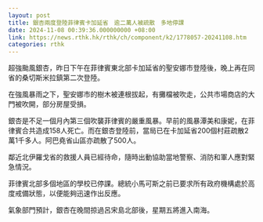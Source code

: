 ```yaml
---
layout: post
title: 銀杏兩度登陸菲律賓卡加延省　逾二萬人被疏散　多地停課
date: 2024-11-08 00:39:36.000000000 +08:00
link: https://news.rthk.hk/rthk/ch/component/k2/1778057-20241108.htm
categories: rthk
---
```


超強颱風銀杏，昨日下午在菲律賓東北部卡加延省的聖安娜市登陸後，晚上再在同省的桑切斯米拉鎮第二次登陸。

在強風暴雨之下，聖安娜市的樹木被連根拔起，有攤檔被吹走，公共市場商店的大門被吹開，部分房屋受損。

銀杏是不足一個月內第三個吹襲菲律賓的嚴重風暴。早前的風暴潭美和康妮，在菲律賓合共造成158人死亡。而在銀杏登陸前，當局已在卡加延省200個村莊疏散2萬1千多人。阿巴堯省山區亦疏散了500人。

鄰近北伊羅戈省的救援人員已經待命，隨時出動協助當地警察、消防和軍人應對緊急情況。

菲律賓北部多個地區的學校已停課。總統小馬可斯之前已要求所有政府機構處於高度戒備狀態，以便能夠迅速作出反應。

氣象部門預計，銀杏在晚間掠過呂宋島北部後，星期五將進入南海。
